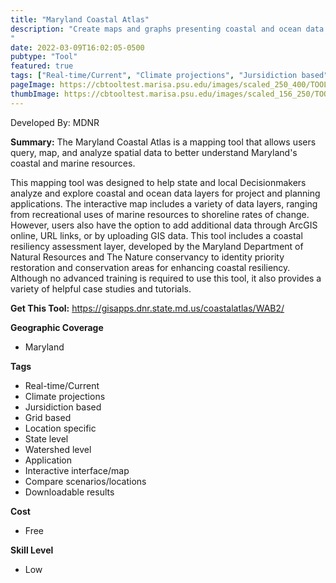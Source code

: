 ```yaml
---
title: "Maryland Coastal Atlas"
description: "Create maps and graphs presenting coastal and ocean data in Maryland
"
date: 2022-03-09T16:02:05-0500
pubtype: "Tool"
featured: true
tags: ["Real-time/Current", "Climate projections", "Jursidiction based", "Grid based", "Location specific", "State level", "Watershed level", "Application", "Interactive interface/map", "Compare scenarios/locations", "Downloadable results"]
pageImage: https://cbtooltest.marisa.psu.edu/images/scaled_250_400/TOOLID_6.0_ScreenCapture-1.png
thumbImage: https://cbtooltest.marisa.psu.edu/images/scaled_156_250/TOOLID_6.0_ScreenCapture-1.png
---
```

Developed By: MDNR

**Summary:** The Maryland Coastal Atlas is a mapping tool that allows users query, map, and analyze spatial data to better understand Maryland's coastal and marine resources. 

This mapping tool was designed to help state and local Decisionmakers analyze and explore coastal and ocean data layers for project and planning applications. The interactive map includes a variety of data layers, ranging from recreational uses of marine resources to shoreline rates of change. However, users also have the option to add additional data through ArcGIS online, URL links, or by uploading GIS data. This tool includes a coastal resiliency assessment layer, developed by the Maryland Department of Natural Resources and The Nature conservancy to identity priority restoration and conservation areas for enhancing coastal resiliency. Although no advanced training is required to use this tool, it also provides a variety of helpful case studies and tutorials. 

__**Get This Tool:**__ https://gisapps.dnr.state.md.us/coastalatlas/WAB2/

__**Geographic Coverage**__
- Maryland

__**Tags**__
-  Real-time/Current
-  Climate projections
-  Jursidiction based
-  Grid based
-  Location specific
-  State level
-  Watershed level
-  Application
-  Interactive interface/map
-  Compare scenarios/locations
-  Downloadable results

__**Cost**__
- Free

__**Skill Level**__
- Low
